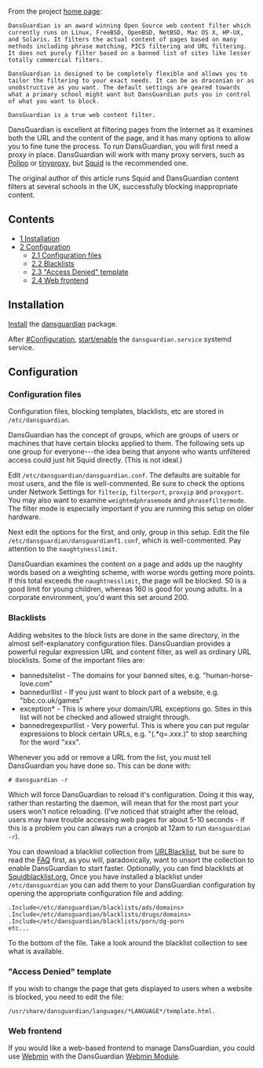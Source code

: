 From the project [home page](http://dansguardian.org):

	DansGuardian is an award winning Open Source web content filter which currently runs on Linux, FreeBSD, OpenBSD, NetBSD, Mac OS X, HP-UX, and Solaris. It filters the actual content of pages based on many methods including phrase matching, PICS filtering and URL filtering. It does not purely filter based on a banned list of sites like lesser totally commercial filters.

	DansGuardian is designed to be completely flexible and allows you to tailor the filtering to your exact needs. It can be as draconian or as unobstructive as you want. The default settings are geared towards what a primary school might want but DansGuardian puts you in control of what you want to block.

	DansGuardian is a true web content filter.

DansGuardian is excellent at filtering pages from the Internet as it examines both the URL and the content of the page, and it has many options to allow you to fine tune the process. To run DansGuardian, you will first need a proxy in place. DansGuardian will work with many proxy servers, such as [Polipo](/index.php/Polipo "Polipo") or [tinyproxy](https://www.archlinux.org/packages/?name=tinyproxy), but [Squid](/index.php/Squid "Squid") is the recommended one.

The original author of this article runs Squid and DansGuardian content filters at several schools in the UK, successfully blocking inappropriate content.

## Contents

*   [1 Installation](#Installation)
*   [2 Configuration](#Configuration)
    *   [2.1 Configuration files](#Configuration_files)
    *   [2.2 Blacklists](#Blacklists)
    *   [2.3 "Access Denied" template](#.22Access_Denied.22_template)
    *   [2.4 Web frontend](#Web_frontend)

## Installation

[Install](/index.php/Install "Install") the [dansguardian](https://aur.archlinux.org/packages/dansguardian/) package.

After [#Configuration](#Configuration), [start/enable](/index.php/Start/enable "Start/enable") the `dansguardian.service` systemd service.

## Configuration

### Configuration files

Configuration files, blocking templates, blacklists, etc are stored in `/etc/dansguardian`.

DansGuardian has the concept of groups, which are groups of users or machines that have certain blocks applied to them. The following sets up one group for everyone---the idea being that anyone who wants unfiltered access could just hit Squid directly. (This is not ideal.)

Edit `/etc/dansguardian/dansguardian.conf`. The defaults are suitable for most users, and the file is well-commented. Be sure to check the options under Network Settings for `filterip`, `filterport`, `proxyip` and `proxyport`. You may also want to examine `weightedphrasemode` and `phrasefiltermode`. The filter mode is especially important if you are running this setup on older hardware.

Next edit the options for the first, and only, group in this setup. Edit the file `/etc/dansguardian/dansguardianf1.conf`, which is well-commented. Pay attention to the `naughtynesslimit`.

DansGuardian examines the content on a page and adds up the naughty words based on a weighting scheme, with worse words getting more points. If this total exceeds the `naughtnesslimit`, the page will be blocked. 50 is a good limit for young children, whereas 160 is good for young adults. In a corporate environment, you'd want this set around 200.

### Blacklists

Adding websites to the block lists are done in the same directory, in the almost self-explanatory configuration files. DansGuardian provides a powerful regular expression URL and content filter, as well as ordinary URL blocklists. Some of the important files are:

*   bannedsitelist - The domains for your banned sites, e.g. "human-horse-love.com"
*   bannedurllist - If you just want to block part of a website, e.g. "bbc.co.uk/games"
*   exception* - This is where your domain/URL exceptions go. Sites in this list will not be checked and allowed straight through.
*   bannedregexpurllist - Very powerful. This is where you can put regular expressions to block certain URLs, e.g. "(.*q=.*xxx.*)" to stop searching for the word "xxx".

Whenever you add or remove a URL from the list, you must tell DansGuardian you have done so. This can be done with:

```
# dansguardian -r

```

Which will force DansGuardian to reload it's configuration. Doing it this way, rather than restarting the daemon, will mean that for the most part your users won't notice reloading. (I've noticed that straight after the reload, users may have trouble accessing web pages for about 5-10 seconds - if this is a problem you can always run a cronjob at 12am to run `dansguardian -r`).

You can download a blacklist collection from [URLBlacklist](http://urlblacklist.com), but be sure to read the [FAQ](http://urlblacklist.com/?sec=faq) first, as you will, paradoxically, want to unsort the collection to enable DansGuardian to start faster. Optionally, you can find blacklists at [Squidblacklist.org](http://www.squidblacklist.org), Once you have installed a blacklist under `/etc/dansguardian` you can add them to your DansGuardian configuration by opening the appropriate configuration file and adding:

```
.Include</etc/dansguardian/blacklists/ads/domains>
.Include</etc/dansguardian/blacklists/drugs/domains>
.Include</etc/dansguardian/blacklists/porn/dg-porn
etc...

```

To the bottom of the file. Take a look around the blacklist collection to see what is available.

### "Access Denied" template

If you wish to change the page that gets displayed to users when a website is blocked, you need to edit the file:

```
/usr/share/dansguardian/languages/*LANGUAGE*/template.html.

```

### Web frontend

If you would like a web-based frontend to manage DansGuardian, you could use [Webmin](/index.php/Webmin "Webmin") with the DansGuardian [Webmin Module](http://sourceforge.net/projects/dgwebminmodule/).